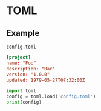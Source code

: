 # TOML

## Example


`config.toml`


```toml
[project]
name: "Foo"
description: "Bar"
version: "1.0.0"
updated: 1979-05-27T07:32:00Z

```

```python
import toml
config = toml.load('config.toml')
print(config)
```
<!--stackedit_data:
eyJoaXN0b3J5IjpbNTUyMTU4OTI1XX0=
-->